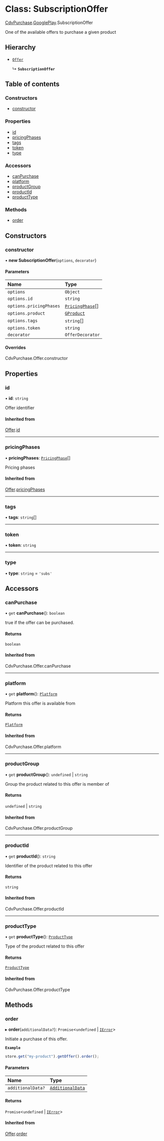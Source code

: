 # Class: SubscriptionOffer

[CdvPurchase](../modules/CdvPurchase.md).[GooglePlay](../modules/CdvPurchase.GooglePlay.md).SubscriptionOffer

One of the available offers to purchase a given product

## Hierarchy

- [`Offer`](CdvPurchase.Offer.md)

  ↳ **`SubscriptionOffer`**

## Table of contents

### Constructors

- [constructor](CdvPurchase.GooglePlay.SubscriptionOffer.md#constructor)

### Properties

- [id](CdvPurchase.GooglePlay.SubscriptionOffer.md#id)
- [pricingPhases](CdvPurchase.GooglePlay.SubscriptionOffer.md#pricingphases)
- [tags](CdvPurchase.GooglePlay.SubscriptionOffer.md#tags)
- [token](CdvPurchase.GooglePlay.SubscriptionOffer.md#token)
- [type](CdvPurchase.GooglePlay.SubscriptionOffer.md#type)

### Accessors

- [canPurchase](CdvPurchase.GooglePlay.SubscriptionOffer.md#canpurchase)
- [platform](CdvPurchase.GooglePlay.SubscriptionOffer.md#platform)
- [productGroup](CdvPurchase.GooglePlay.SubscriptionOffer.md#productgroup)
- [productId](CdvPurchase.GooglePlay.SubscriptionOffer.md#productid)
- [productType](CdvPurchase.GooglePlay.SubscriptionOffer.md#producttype)

### Methods

- [order](CdvPurchase.GooglePlay.SubscriptionOffer.md#order)

## Constructors

### constructor

• **new SubscriptionOffer**(`options`, `decorator`)

#### Parameters

| Name | Type |
| :------ | :------ |
| `options` | `Object` |
| `options.id` | `string` |
| `options.pricingPhases` | [`PricingPhase`](../interfaces/CdvPurchase.PricingPhase.md)[] |
| `options.product` | [`GProduct`](CdvPurchase.GooglePlay.GProduct.md) |
| `options.tags` | `string`[] |
| `options.token` | `string` |
| `decorator` | `OfferDecorator` |

#### Overrides

CdvPurchase.Offer.constructor

## Properties

### id

• **id**: `string`

Offer identifier

#### Inherited from

[Offer](CdvPurchase.Offer.md).[id](CdvPurchase.Offer.md#id)

___

### pricingPhases

• **pricingPhases**: [`PricingPhase`](../interfaces/CdvPurchase.PricingPhase.md)[]

Pricing phases

#### Inherited from

[Offer](CdvPurchase.Offer.md).[pricingPhases](CdvPurchase.Offer.md#pricingphases)

___

### tags

• **tags**: `string`[]

___

### token

• **token**: `string`

___

### type

• **type**: `string` = `'subs'`

## Accessors

### canPurchase

• `get` **canPurchase**(): `boolean`

true if the offer can be purchased.

#### Returns

`boolean`

#### Inherited from

CdvPurchase.Offer.canPurchase

___

### platform

• `get` **platform**(): [`Platform`](../enums/CdvPurchase.Platform.md)

Platform this offer is available from

#### Returns

[`Platform`](../enums/CdvPurchase.Platform.md)

#### Inherited from

CdvPurchase.Offer.platform

___

### productGroup

• `get` **productGroup**(): `undefined` \| `string`

Group the product related to this offer is member of

#### Returns

`undefined` \| `string`

#### Inherited from

CdvPurchase.Offer.productGroup

___

### productId

• `get` **productId**(): `string`

Identifier of the product related to this offer

#### Returns

`string`

#### Inherited from

CdvPurchase.Offer.productId

___

### productType

• `get` **productType**(): [`ProductType`](../enums/CdvPurchase.ProductType.md)

Type of the product related to this offer

#### Returns

[`ProductType`](../enums/CdvPurchase.ProductType.md)

#### Inherited from

CdvPurchase.Offer.productType

## Methods

### order

▸ **order**(`additionalData?`): `Promise`<`undefined` \| [`IError`](../interfaces/CdvPurchase.IError.md)\>

Initiate a purchase of this offer.

**`Example`**

```ts
store.get("my-product").getOffer().order();
```

#### Parameters

| Name | Type |
| :------ | :------ |
| `additionalData?` | [`AdditionalData`](../interfaces/CdvPurchase.AdditionalData.md) |

#### Returns

`Promise`<`undefined` \| [`IError`](../interfaces/CdvPurchase.IError.md)\>

#### Inherited from

[Offer](CdvPurchase.Offer.md).[order](CdvPurchase.Offer.md#order)
